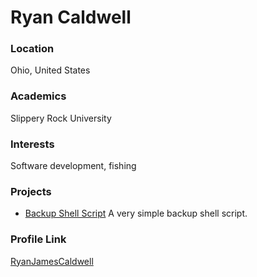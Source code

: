 # Ryan Caldwell

### Location

Ohio, United States

### Academics

Slippery Rock University

### Interests

Software development, fishing

### Projects

- [Backup Shell Script](https://github.com/RyanJamesCaldwell/Backup) A very simple backup shell script.

### Profile Link

[RyanJamesCaldwell](https://github.com/RyanJamesCaldwell)

